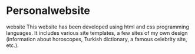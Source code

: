 # Personalwebsite
website
This website has been developed using html and css programming languages. 
It includes various site templates, a few sites of my own design (information about horoscopes, Turkish dictionary, a famous celebrity site, etc.). 

